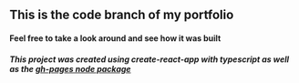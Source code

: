 
## This is the code branch of my portfolio

#### Feel free to take a look around and see how it was built

##### This project was created using create-react-app with typescript as well as the [gh-pages node package](https://www.npmjs.com/package/gh-pages)
